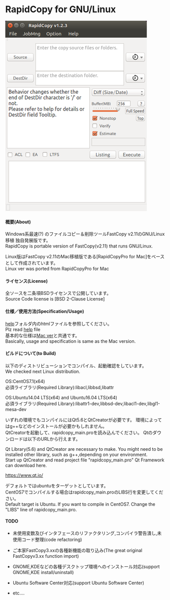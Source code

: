 # RapidCopy for GNU/Linux

![RapidCopy for Linux](https://github.com/KengoSawa2/RapidCopy/blob/master/SS/RapidCopy_Linux.png "RapidCopy for Linux")

#### 概要(About)

Windows系最速(?) のファイルコピー＆削除ツールFastCopy v2.11のGNU/Linux移植 独自発展版です。  
RapidCopy is portable version of FastCopy(v2.11) that runs GNU/Linux.  

Linux版はFastCopy v2.11のMac移植版である[RapidCopyPro for Mac]をベースとして作成されています。  
Linux ver was ported from RapidCopyPro for Mac  

#### ライセンス(License)
全ソースを二条項BSDライセンスで公開しています。  
Source Code license is [BSD 2-Clause License]  

#### 仕様／使用方法(Specification/Usage)

[help]フォルダ内のhtmlファイルを参照してください。  
Plz read [help] file  
基本的な仕様は[Mac ver]と共通です。  
Basically, usage and specification is same as the Mac version.  

#### ビルドについて(to Build)
以下のディストリビューションでコンパイル、起動確認をしています。  
We checked next Linux distribution.  

OS:CentOS7.1(x64)  
必須ライブラリ(Required Library):libacl,libbsd,libattr  

OS:Ubuntu14.04 LTS(x64) and Ubuntu16.04 LTS(x64)  
必須ライブラリ(Required Library):libattr1-dev,libbsd-dev,libacl1-dev,libgl1-mesa-dev  

いずれの環境でもコンパイルにはQt5.6とQtCreatorが必要です。 
環境によってはg++などのインストールが必要かもしれません。  
QtCreatorを起動して、rapidcopy_main.proを読み込んでください。
Qtのダウンロードは以下のURLから行えます。

Qt Library(5.6) and QtCreator are necessary to make.
You might need to be installed other library, such as g++,depending on your environment.  
Start up QtCreator and read project file "rapidcopy_main.pro"
Qt Framework can download here.

https://www.qt.io/

デフォルトではubuntuをターゲットとしています。  
CentOS7でコンパイルする場合はrapidcopy_main.proのLIBS行を変更してください。  
Default target is Ubuntu.
If you want to compile in CentOS7. Change the "LIBS" line of rapidcopy_main.pro.

#### TODO
- 未使用変数及びインタフェースのリファクタリング,コンパイラ警告潰し,未使用コード整理(code refactoring)
- ご本家FastCopy3.xxの各種新機能の取り込み(The great original FastCopyv3.xx function import)
- GNOME,KDEなどの各種デスクトップ環境へのインストール対応(support GNOME,KDE install/uninstall)
- Ubuntu Software Center対応(support Ubuntu Software Center)
- etc....

   [help]: <https://github.com/KengoSawa2/RapidCopy/tree/master/help>
   [RapidCopy]: <https://itunes.apple.com/jp/app/rapidcopy/id975974524>
   [Mac ver]: <http://www.lespace.co.jp/file_bl/rapidcopy/manual/index.html>
